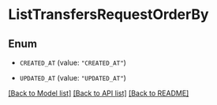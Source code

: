 # ListTransfersRequestOrderBy

## Enum


* `CREATED_AT` (value: `"CREATED_AT"`)

* `UPDATED_AT` (value: `"UPDATED_AT"`)


[[Back to Model list]](../README.md#documentation-for-models) [[Back to API list]](../README.md#documentation-for-api-endpoints) [[Back to README]](../README.md)


